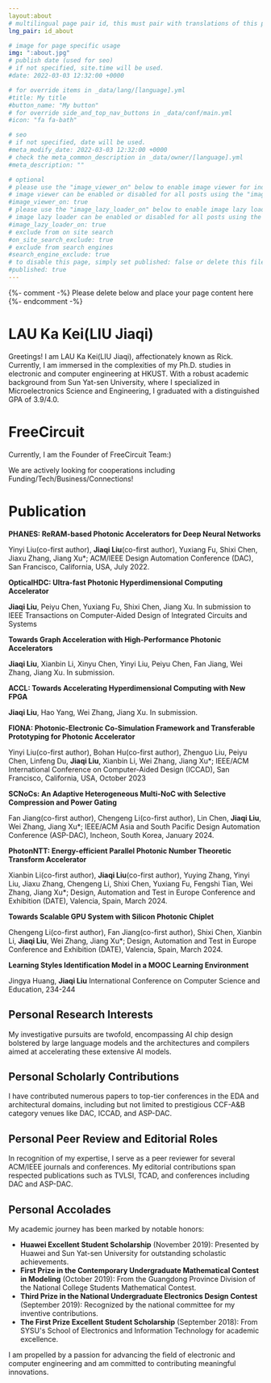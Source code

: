 ```yaml
---
layout:about
# multilingual page pair id, this must pair with translations of this page. (This name must be unique)
lng_pair: id_about

# image for page specific usage
img: ":about.jpg"
# publish date (used for seo)
# if not specified, site.time will be used.
#date: 2022-03-03 12:32:00 +0000

# for override items in _data/lang/[language].yml
#title: My title
#button_name: "My button"
# for override side_and_top_nav_buttons in _data/conf/main.yml
#icon: "fa fa-bath"

# seo
# if not specified, date will be used.
#meta_modify_date: 2022-03-03 12:32:00 +0000
# check the meta_common_description in _data/owner/[language].yml
#meta_description: ""

# optional
# please use the "image_viewer_on" below to enable image viewer for individual pages or posts (_posts/ or [language]/_posts folders).
# image viewer can be enabled or disabled for all posts using the "image_viewer_posts: true" setting in _data/conf/main.yml.
#image_viewer_on: true
# please use the "image_lazy_loader_on" below to enable image lazy loader for individual pages or posts (_posts/ or [language]/_posts folders).
# image lazy loader can be enabled or disabled for all posts using the "image_lazy_loader_posts: true" setting in _data/conf/main.yml.
#image_lazy_loader_on: true
# exclude from on site search
#on_site_search_exclude: true
# exclude from search engines
#search_engine_exclude: true
# to disable this page, simply set published: false or delete this file
#published: true
---
```


{%- comment -%} Please delete below and place your page content here {%- endcomment -%}

<!-- Your custom text content starts here -->

# LAU Ka Kei(LIU Jiaqi)

Greetings! I am LAU Ka Kei(LIU Jiaqi), affectionately known as Rick. Currently, I am immersed in the complexities of my Ph.D. studies in electronic and computer engineering at HKUST. With a robust academic background from Sun Yat-sen University, where I specialized in Microelectronics Science and Engineering, I graduated with a distinguished GPA of 3.9/4.0.

# FreeCircuit
Currently, I am the Founder of FreeCircuit Team:)

We are actively looking for cooperations including Funding/Tech/Business/Connections!

# Publication

**PHANES: ReRAM-based Photonic Accelerators for Deep Neural Networks**

Yinyi Liu(co-first author), **Jiaqi Liu**(co-first author), Yuxiang Fu, Shixi Chen, Jiaxu Zhang, Jiang Xu*; ACM/IEEE Design Automation Conference (DAC), San Francisco, California, USA, July 2022.            


**OpticalHDC: Ultra-fast Photonic Hyperdimensional Computing Accelerator**  

**Jiaqi Liu**, Peiyu Chen, Yuxiang Fu, Shixi Chen, Jiang Xu. In submission to IEEE Transactions on Computer-Aided Design of Integrated Circuits and Systems      


**Towards Graph Acceleration with High-Performance Photonic Accelerators** 

**Jiaqi Liu**, Xianbin Li, Xinyu Chen, Yinyi Liu, Peiyu Chen, Fan Jiang, Wei Zhang, Jiang Xu. In submission.   


**ACCL: Towards Accelerating Hyperdimensional Computing with New FPGA**    

**Jiaqi Liu**, Hao Yang, Wei Zhang, Jiang Xu. In submission.        


**FIONA: Photonic-Electronic Co-Simulation Framework and Transferable Prototyping for Photonic Accelerator**

Yinyi Liu(co-first author), Bohan Hu(co-first author), Zhenguo Liu, Peiyu Chen, Linfeng Du, **Jiaqi Liu**, Xianbin Li, Wei Zhang, Jiang Xu*; IEEE/ACM International Conference on Computer-Aided Design (ICCAD), San Francisco, California, USA, October 2023    


**SCNoCs: An Adaptive Heterogeneous Multi-NoC with Selective Compression and Power Gating**

Fan Jiang(co-first author), Chengeng Li(co-first author), Lin Chen, **Jiaqi Liu**, Wei Zhang, Jiang Xu*; IEEE/ACM Asia and South Pacific Design Automation Conference (ASP-DAC), Incheon, South Korea, January 2024. 


**PhotonNTT: Energy-efficient Parallel Photonic Number Theoretic Transform Accelerator**

Xianbin Li(co-first author), **Jiaqi Liu**(co-first author), Yuying Zhang, Yinyi Liu, Jiaxu Zhang, Chengeng Li, Shixi Chen, Yuxiang Fu, Fengshi Tian, Wei Zhang, Jiang Xu*; Design, Automation and Test in Europe Conference and Exhibition (DATE), Valencia, Spain, March 2024.                                                                                                  

**Towards Scalable GPU System with Silicon Photonic Chiplet**

Chengeng Li(co-first author), Fan Jiang(co-first author), Shixi Chen, Xianbin Li, **Jiaqi Liu**, Wei Zhang, Jiang Xu*; Design, Automation and Test in Europe Conference and Exhibition (DATE), Valencia, Spain, March 2024. 


**Learning Styles Identification Model in a MOOC Learning Environment**

Jingya Huang, **Jiaqi Liu** International Conference on Computer Science and Education, 234-244    


## Personal Research Interests
My investigative pursuits are twofold, encompassing AI chip design bolstered by large language models and the architectures and compilers aimed at accelerating these extensive AI models.

## Personal Scholarly Contributions
I have contributed numerous papers to top-tier conferences in the EDA and architectural domains, including but not limited to prestigious CCF-A&B category venues like DAC, ICCAD, and ASP-DAC.

## Personal Peer Review and Editorial Roles
In recognition of my expertise, I serve as a peer reviewer for several ACM/IEEE journals and conferences. My editorial contributions span respected publications such as TVLSI, TCAD, and conferences including DAC and ASP-DAC.

## Personal Accolades
My academic journey has been marked by notable honors:

- **Huawei Excellent Student Scholarship** (November 2019): Presented by Huawei and Sun Yat-sen University for outstanding scholastic achievements.
- **First Prize in the Contemporary Undergraduate Mathematical Contest in Modeling** (October 2019): From the Guangdong Province Division of the National College Students Mathematical Contest.
- **Third Prize in the National Undergraduate Electronics Design Contest** (September 2019): Recognized by the national committee for my inventive contributions.
- **The First Prize Excellent Student Scholarship** (September 2018): From SYSU's School of Electronics and Information Technology for academic excellence.

I am propelled by a passion for advancing the field of electronic and computer engineering and am committed to contributing meaningful innovations.

<!-- Your custom text content ends here -->
